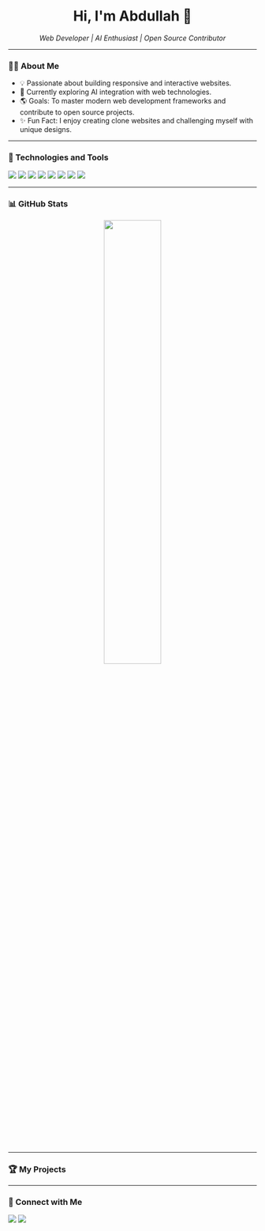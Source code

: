 <h1 align="center">Hi, I'm Abdullah 👋</h1>
<p align="center">
  <em>Web Developer | AI Enthusiast | Open Source Contributor</em>
</p>

---

### 👨‍💻 About Me
- 💡 Passionate about building responsive and interactive websites.
- 🌱 Currently exploring AI integration with web technologies.
- 🌎 Goals: To master modern web development frameworks and contribute to open source projects.
- ✨ Fun Fact: I enjoy creating clone websites and challenging myself with unique designs.

---

### 🔧 Technologies and Tools
<p align="left">
  <img src="https://img.shields.io/badge/HTML5-E34F26?style=for-the-badge&logo=html5&logoColor=white"/>
  <img src="https://img.shields.io/badge/CSS3-1572B6?style=for-the-badge&logo=css3&logoColor=white"/>
  <img src="https://img.shields.io/badge/JavaScript-F7DF1E?style=for-the-badge&logo=javascript&logoColor=black"/>
  <img src="https://img.shields.io/badge/Node.js-339933?style=for-the-badge&logo=nodedotjs&logoColor=white"/>
  <img src="https://img.shields.io/badge/Express.js-000000?style=for-the-badge&logo=express&logoColor=white"/>
  <img src="https://img.shields.io/badge/React-61DAFB?style=for-the-badge&logo=react&logoColor=black"/>
  <img src="https://img.shields.io/badge/Next.js-000000?style=for-the-badge&logo=nextdotjs&logoColor=white"/>
  <img src="https://img.shields.io/badge/Netlify-00C7B7?style=for-the-badge&logo=netlify&logoColor=white"/>
</p>

---

### 📊 GitHub Stats
<p align="center">
  <img src="https://github-readme-streak-stats.herokuapp.com/?user=abdullah8644&theme=radical" width="48%"/>
</p>

---

### 🏆 My Projects

---

### 📢 Connect with Me
<p>  
  <a href="mailto:abdullahansir8644@gmail.com"><img src="https://img.shields.io/badge/Email-D14836?style=for-the-badge&logo=gmail&logoColor=white"/></a>
  <a href="https://github.com/Abdullah8644" target="_blank"><img src="https://img.shields.io/badge/GitHub-181717?style=for-the-badge&logo=github&logoColor=white"/></a>
</p>
